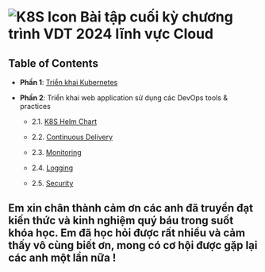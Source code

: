 # ![K8S Icon](https://img.icons8.com/color/48/000000/kubernetes.png) Bài tập cuối kỳ chương trình VDT 2024 lĩnh vực Cloud 
## Table of Contents

- **Phần 1**: [Triển khai Kubernetes](K8S/README.md)

- **Phần 2**: Triển khai web application sử dụng các DevOps tools & practices  

    -   2.1.    [K8S Helm Chart](Helm-chart/README.md)  

    -   2.2.    [Continuous Delivery](CD/README.md)  

    -   2.3.    [Monitoring](Monitoring/README.md)

    -   2.4.    [Logging](Logging/README.md)

    -   2.5.    [Security](Security/README.md)


## Em xin chân thành cảm ơn các anh đã truyền đạt kiến thức và kinh nghiệm quý báu trong suốt khóa học. Em đã học hỏi được rất nhiều và cảm thấy vô cùng biết ơn, mong có cơ hội được gặp lại các anh một lần nữa !
